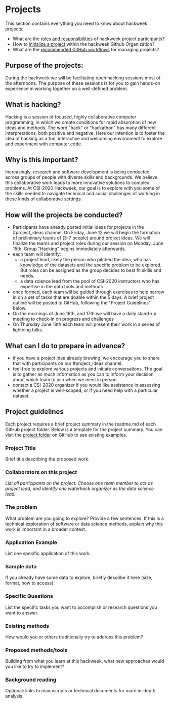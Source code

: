 # Projects

This section contains everything you need to know about hackweek projects:

* What are the [roles and responsibilities](project_roles.md) of hackweek project participants?
* How to [initialize a project](project_initialization.md) within the hackweek Github Organization?
* What are the [recommended GitHub workflows](example_workflow.md) for managing projects?
<!-- * What are some [examples of past projects](2019_projects.md)? -->

## Purpose of the projects:

During the hackweek we will be facilitating open hacking sessions most of the afternoons. The purpose of these sessions is for you to gain hands-on experience in working together on a well-defined problem.

## What is hacking?

Hacking is a session of focused, highly collaborative computer programming, in which we create conditions for rapid absorption of new ideas and methods. The word "hack" or "hackathon" has many different interpretations, both positive and negative. Here our intention is to foster the idea of hacking as a fun, interactive and welcoming environment to explore and experiment with computer code.  

## Why is this important?

Increasingly, research and software development is being conducted across groups of people with diverse skills and backgrounds. We believe this collaborative work leads to more innovative solutions to complex problems. At CSI-2020 Hackweek, our goal is to explore with you some of the skills needed to navigate technical and social challenges of working in these kinds of collaborative settings.

## How will the projects be conducted?

* Participants have already posted initial ideas for projects in the #project_ideas channel. On Friday, June 12 we will begin the formation of preliminary teams of  (3-7 people) around project ideas. We will finalize the teams and project roles during our session on Monday, June 15th. Group "Hacking" begins immediately afterwards.
* each team will identify:
  * a project lead, likely the person who pitched the idea, who has knowledge of the datasets and the specific problem to be explored. But roles can be assigned as the group decides to best fit skills and needs.
  * a data science lead from the pool of CSI-2020 instructors who has expertise in the data tools and methods
* once formed, each team will be guided through exercises to help narrow in on a set of tasks that are doable within the 5 days. A brief project outline will be posted to GitHub, following the "Project Guidelines" below.
* On the mornings of June 16th, and 17th we will have a daily stand-up meeting to check-in on progress and challenges
* On Thursday June 18th each team will present their work in a series of lightning talks.

## What can I do to prepare in advance?

* if you have a project idea already brewing, we encourage you to share that with participants on our #project_ideas channel.
* feel free to explore various projects and initiate conversations. The goal is to gather as much information as you can to inform your decision about which team to join when we meet in person.
* contact a CSI-2020 organizer if you would like assistance in assessing whether a project is well-scoped, or if you need help with a particular dataset.

## Project guidelines

Each project requires a brief project summary in the readme.md of each GitHub project folder. Below is a template for the project summary. You can visit the [project folder](https://github.com/ICESAT-2HackWeek/projects_2020) on GitHub to see existing examples.

### Project Title

Brief title describing the proposed work.

### Collaborators on this project

_List all participants on the project. Choose one team member to act as project lead, and identify one waterhack organizer as the data science lead._

### The problem

What problem are you going to explore? Provide a few sentences. If this is a technical exploration of software or data science methods, explain why this work is important in a broader context.

### Application Example

List one specific application of this work.

### Sample data

If you already have some data to explore, briefly describe it here (size, format, how to access).

### Specific Questions

List the specific tasks you want to accomplish or research questions you want to answer.

### Existing methods

How would you or others traditionally try to address this problem?

### Proposed methods/tools

Building from what you learn at this hackweek, what new approaches would you like to try to implement?

### Background reading

Optional: links to manuscripts or technical documents for more in-depth analysis.
